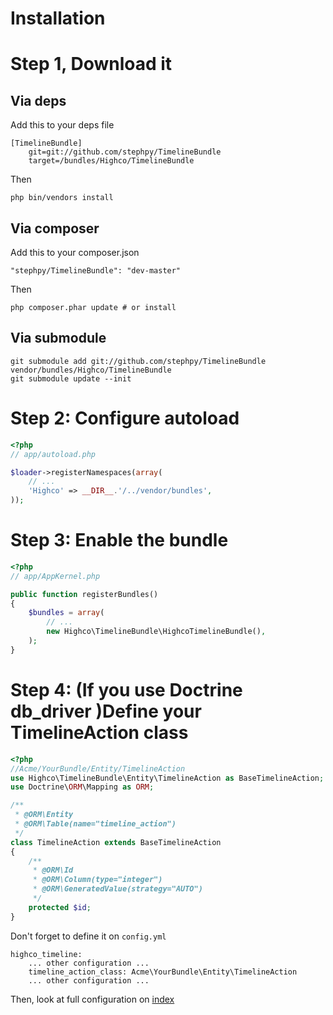 # Installation

# Step 1, Download it

## Via deps

Add this to your deps file

```
[TimelineBundle]
    git=git://github.com/stephpy/TimelineBundle
    target=/bundles/Highco/TimelineBundle
```

Then

```
php bin/vendors install
```

## Via composer

Add this to your composer.json

```
"stephpy/TimelineBundle": "dev-master"
```

Then

```
php composer.phar update # or install
```

## Via submodule

```
git submodule add git://github.com/stephpy/TimelineBundle vendor/bundles/Highco/TimelineBundle
git submodule update --init
```


# Step 2: Configure autoload

```php
<?php
// app/autoload.php

$loader->registerNamespaces(array(
    // ...
    'Highco' => __DIR__.'/../vendor/bundles',
));
```

# Step 3: Enable the bundle

```php
<?php
// app/AppKernel.php

public function registerBundles()
{
    $bundles = array(
        // ...
        new Highco\TimelineBundle\HighcoTimelineBundle(),
    );
}
```

# Step 4: (If you use Doctrine db_driver )Define your TimelineAction class

```php
<?php
//Acme/YourBundle/Entity/TimelineAction
use Highco\TimelineBundle\Entity\TimelineAction as BaseTimelineAction;
use Doctrine\ORM\Mapping as ORM;

/**
 * @ORM\Entity
 * @ORM\Table(name="timeline_action")
 */
class TimelineAction extends BaseTimelineAction
{
    /**
     * @ORM\Id
     * @ORM\Column(type="integer")
     * @ORM\GeneratedValue(strategy="AUTO")
     */
    protected $id;
}
```

Don't forget to define it on `config.yml`

```
highco_timeline:
	... other configuration ...
	timeline_action_class: Acme\YourBundle\Entity\TimelineAction
	... other configuration ...
```

Then, look at full configuration on [index](https://github.com/stephpy/TimelineBundle/blob/master/Resources/doc/index.markdown)
